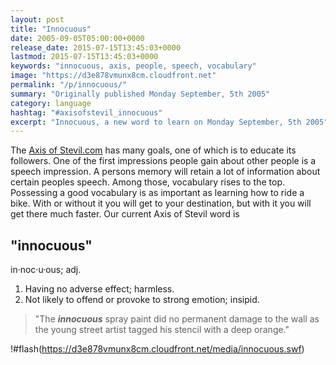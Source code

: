 ```yaml
---
layout: post
title: "Innocuous"
date: 2005-09-05T05:00:00+0000
release_date: 2015-07-15T13:45:03+0000
lastmod: 2015-07-15T13:45:03+0000
keywords: "innocuous, axis, people, speech, vocabulary"
image: "https://d3e878vmunx8cm.cloudfront.net"
permalink: "/p/innocuous/"
summary: "Originally published Monday September, 5th 2005"
category: language
hashtag: "#axisofstevil_innocuous"
excerpt: "Innocuous, a new word to learn on Monday September, 5th 2005"
---
```


The [Axis of Stevil.com](/ "Axis of Stevil.com") has many goals, one of which is to educate its followers. One of the first impressions people gain about other people is a speech impression. A persons memory will retain a lot of information about certain peoples speech. Among those, vocabulary rises to the top. Possessing a good vocabulary is as important as learning how to ride a bike. With or without it you will get to your destination, but with it you will get there much faster. Our current Axis of Stevil word is

## "innocuous" ##

in·noc·u·ous; adj.

1. Having no adverse effect; harmless.
2. Not likely to offend or provoke to strong emotion; insipid.
 
> "The ***innocuous*** spray paint did no permanent damage to the wall as the young street artist tagged his stencil with a deep orange."

!#flash(https://d3e878vmunx8cm.cloudfront.net/media/innocuous.swf)
